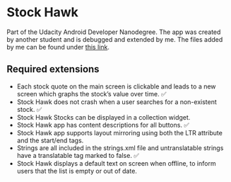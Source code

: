 # Stock Hawk

Part of the Udacity Android Developer Nanodegree. The app was created by another student and is debugged and extended by me. The files added by me can be found under [this link](https://github.com/daniellehrner/stockhawk/search?utf8=%E2%9C%93&q=Created+by+Daniel+Lehrner&type=Code).

## Required extensions
* Each stock quote on the main screen is clickable and leads to a new screen which graphs the stock’s value over time. :white_check_mark:
* Stock Hawk does not crash when a user searches for a non-existent stock. :white_check_mark:
* Stock Hawk Stocks can be displayed in a collection widget.
* Stock Hawk app has content descriptions for all buttons. :white_check_mark:
* Stock Hawk app supports layout mirroring using both the LTR attribute and the start/end tags. 
* Strings are all included in the strings.xml file and untranslatable strings have a translatable tag marked to false. :white_check_mark:
* Stock Hawk displays a default text on screen when offline, to inform users that the list is empty or out of date.